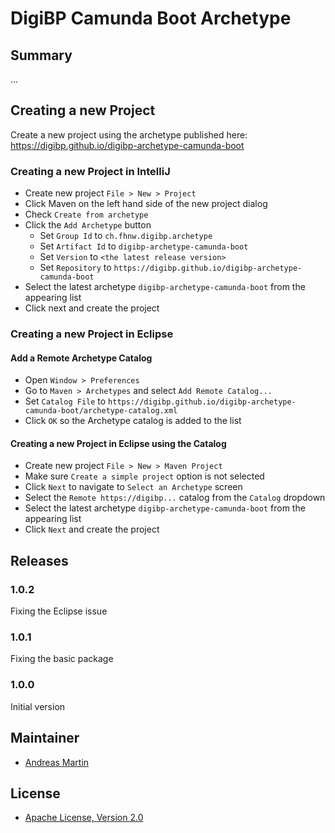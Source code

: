 # DigiBP Camunda Boot Archetype

## Summary
... 

## Creating a new Project
Create a new project using the archetype published here: https://digibp.github.io/digibp-archetype-camunda-boot

### Creating a new Project in IntelliJ
- Create new project `File > New > Project`
- Click Maven on the left hand side of the new project dialog
- Check `Create from archetype`
- Click the `Add Archetype` button
    - Set `Group Id` to `ch.fhnw.digibp.archetype`
    - Set `Artifact Id` to `digibp-archetype-camunda-boot`
    - Set `Version` to `<the latest release version>`
    - Set `Repository` to `https://digibp.github.io/digibp-archetype-camunda-boot`
- Select the latest archetype `digibp-archetype-camunda-boot` from the appearing list
- Click next and create the project

### Creating a new Project in Eclipse

#### Add a Remote Archetype Catalog 
- Open `Window > Preferences`
- Go to `Maven > Archetypes` and select `Add Remote Catalog...`
- Set `Catalog File` to `https://digibp.github.io/digibp-archetype-camunda-boot/archetype-catalog.xml`
- Click `OK` so the Archetype catalog is added to the list

#### Creating a new Project in Eclipse using the Catalog
- Create new project `File > New > Maven Project`
- Make sure `Create a simple project` option is not selected
- Click `Next` to navigate to `Select an Archetype` screen
- Select the `Remote https://digibp...` catalog from the `Catalog` dropdown 
- Select the latest archetype `digibp-archetype-camunda-boot` from the appearing list
- Click `Next` and create the project

## Releases

### 1.0.2

Fixing the Eclipse issue

### 1.0.1

Fixing the basic package

### 1.0.0

Initial version

## Maintainer
- [Andreas Martin](https://github.com/andreasmartin)

## License

- [Apache License, Version 2.0](https://github.com/DigiBP/digibp-archetype-camunda-boot/blob/master/LICENSE)
